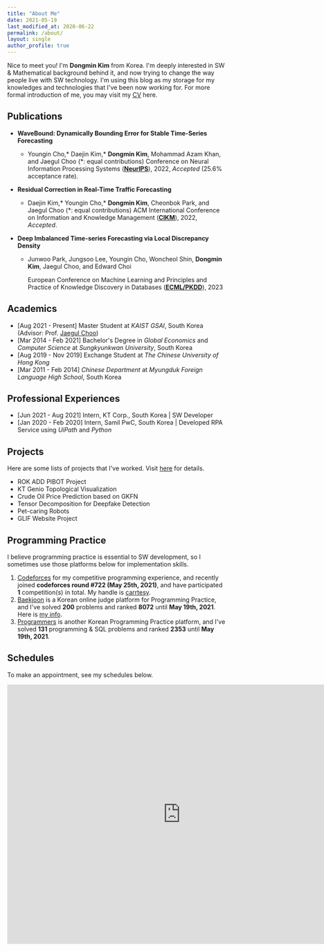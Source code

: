 ```yaml
---
title: "About Me"
date: 2021-05-19
last_modified_at: 2020-06-22
permalink: /about/
layout: single
author_profile: true
---
```


Nice to meet you! I'm **Dongmin Kim** from Korea. I'm deeply interested in SW & Mathematical background behind it, and now trying to change the way people live with SW technology. I'm using this blog as my storage for my knowledges and technologies that I've been now working for. For more formal introduction of me, you may visit my [CV](https://drive.google.com/file/d/16TpY5QFOK3Tj1Tx5dGl7-akI6vth6t2c/view?usp=drive_link) here.



## Publications

- **WaveBound: Dynamically Bounding Error for Stable Time-Series Forecasting**
  
  - Youngin Cho,* Daejin Kim,* **Dongmin Kim**, Mohammad Azam Khan, and Jaegul Choo (*: equal contributions)
    Conference on Neural Information Processing Systems ([**NeurIPS**](https://www.google.com/url?q=https%3A%2F%2Fneurips.cc%2F&sa=D&sntz=1&usg=AOvVaw1JiC4swoToVbKvh-Wv6h-K)), 2022, *Accepted* (25.6% acceptance rate).
  
- **Residual Correction in Real-Time Traffic Forecasting**

  - Daejin Kim,* Youngin Cho,* **Dongmin Kim**, Cheonbok Park, and Jaegul Choo (*: equal contributions)
    ACM International Conference on Information and Knowledge Management ([**CIKM**](https://www.google.com/url?q=https%3A%2F%2Fwww.cikm2022.org%2F&sa=D&sntz=1&usg=AOvVaw2t7El8FT8A8rXgRBA9dTK-)), 2022, *Accepted*.

- **Deep Imbalanced Time-series Forecasting via Local Discrepancy Density**

  - Junwoo Park, Jungsoo Lee, Youngin Cho, Woncheol Shin, **Dongmin Kim**, Jaegul Choo, and Edward Choi 
  
    European Conference on Machine Learning and Principles and Practice of Knowledge Discovery in Databases ([**ECML/PKDD**](https://2023.ecmlpkdd.org/)), 2023
  

## Academics

- [Aug 2021 - Present] Master Student at *KAIST GSAI*, South Korea (Advisor: Prof. [Jaegul Choo](https://sites.google.com/site/jaegulchoo/))
- [Mar 2014 - Feb 2021] Bachelor's Degree in *Global Economics* and *Computer Science* at *Sungkyunkwan University*, South Korea
- [Aug 2019 - Nov 2019] Exchange Student at *The Chinese University of Hong Kong*
- [Mar 2011 - Feb 2014] *Chinese Department* at *Myungduk Foreign Language High School*, South Korea



## Professional Experiences

- [Jun 2021 - Aug 2021] Intern, KT Corp., South Korea \| SW Developer  
- [Jan 2020 - Feb 2020] Intern, Samil PwC, South Korea \| Developed RPA Service using *UiPath* and *Python*



## Projects

Here are some lists of projects that I've worked. Visit [here](https://dongminkim0220.github.io/projects/) for details.

- ROK ADD PIBOT Project
- KT Genio Topological Visualization
- Crude Oil Price Prediction based on GKFN
- Tensor Decomposition for Deepfake Detection
- Pet-caring Robots
- GLIF Website Project



## Programming Practice

I believe programming practice is essential to SW development, so I sometimes use those platforms below for implementation skills.

1. [Codeforces](https://codeforces.com/) for my competitive programming experience, and recently joined **codeforces round #722 (May 25th, 2021)**, and have participated **1** competition(s) in total. My handle is [carrtesy](https://codeforces.com/profile/carrtesy).
2. [Baekjoon](https://www.acmicpc.net/) is a Korean online judge platform for Programming Practice, and I've solved **200** problems and ranked **8072** until **May 19th, 2021**. Here is [my info](https://www.acmicpc.net/user/ehdals56).
3. [Programmers](https://programmers.co.kr/) is another Korean Programming Practice platform, and I've solved **131** programming & SQL problems and ranked **2353** until **May 19th, 2021**.



## Schedules

To make an appointment, see my schedules below.

<iframe src="https://calendar.google.com/calendar/embed?src=tommy.dm.kim%40gmail.com&ctz=Asia%2FSeoul" style="border: 0" width="800" height="600" frameborder="0" scrolling="no"></iframe>
